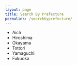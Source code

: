 ```yaml
---
layout: page
title: Search By Prefecture
permalink: /searchbyprefecture/
---
```


- Aich
- Hiroshima
- Okayama
- Tottori
- Yamaguchi
- Fukuoka
